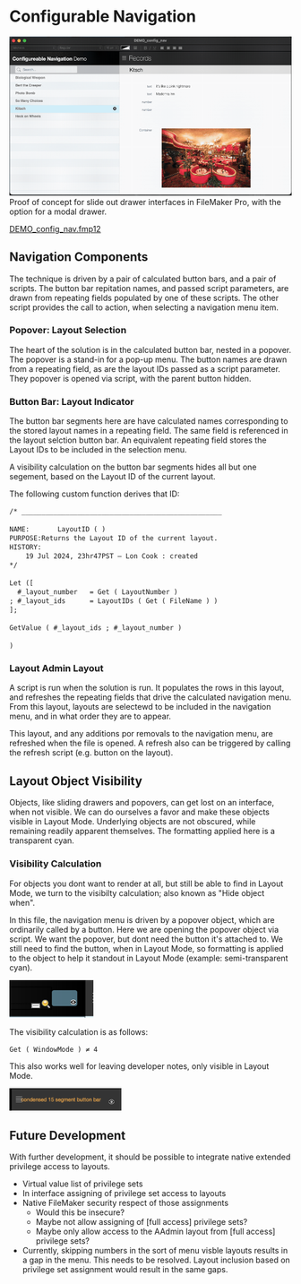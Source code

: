 # Configurable Navigation

![](./screens/DEMO_config_nav.gif)
Proof of concept for slide out drawer interfaces in FileMaker Pro, with the option for a modal drawer.

[DEMO_config_nav.fmp12](DEMO_config_nav.fmp12)


## Navigation Components
The technique is driven by a pair of calculated button bars, and a pair of scripts. The button bar repitation names, and passed script parameters, are drawn from repeating fields populated by one of these scripts. The other script provides the call to action, when selecting a navigation menu item.

### Popover: Layout Selection
The heart of the solution is in the calculated button bar, nested in a popover. The popover is a stand-in for a pop-up menu. The button names are drawn from a repeating field, as are the layout IDs passed as a script parameter. They popover is opened via script, with the parent button hidden.

### Button Bar: Layout Indicator
The button bar segments here are have calculated names corresponding to the stored layout names in a repeating field. The same field is referenced in the layout selction button bar. An equivalent repeating field stores the Layout IDs to be included in the selection menu.

A visibility calculation on the button bar segments hides all but one segement, based on the Layout ID of the current layout.

The following custom function derives that ID:

    /* __________________________________________________

    NAME:	    LayoutID ( )
    PURPOSE:Returns the Layout ID of the current layout.
    HISTORY:
	    19 Jul 2024, 23hr47PST — Lon Cook : created
    */

    Let ([
	  #_layout_number	= Get ( LayoutNumber )
	; #_layout_ids		= LayoutIDs ( Get ( FileName ) )
	];

    GetValue ( #_layout_ids ; #_layout_number )

    )

### Layout Admin Layout
A script is run when the solution is run. It populates the rows in this layout, and refreshes the repeating fields that drive the calculated navigation menu. From this layout, layouts are selectewd to be included in the navigation menu, and in what order they are to appear.

This layout, and any additions por removals to the navigation menu, are refreshed when the file is opened. A refresh also can be triggered by calling the refresh script (e.g. button on the layout).

## Layout Object Visibility
Objects, like sliding drawers and popovers, can get lost on an interface, when not visible. We can do ourselves a favor and make these objects visible in Layout Mode. Underlying objects are not obscured, while remaining readily apparent themselves. The formatting applied here is a transparent cyan.

### Visibility Calculation
For objects you dont want to render at all, but still be able to find in Layout Mode, we turn to the visibilty calculation; also known as "Hide object when".

In this file, the navigation menu is driven by a popover object, which are ordinarily called by a button. Here we are opening the popover object via script. We want the popover, but dont need the button it's attached to. We still need to find the button, when in Layout Mode, so formatting is applied to the object to help it standout in Layout Mode (example: semi-transparent cyan).

<img src="./screens/visibility_calculation.png" width="150">

The visibility calculation is as follows:

    Get ( WindowMode ) ≠ 4

This also works well for leaving developer notes, only visible in Layout Mode.

<img src="./screens/layout_notes.png" width="200">


## Future Development
With further development, it should be possible to integrate native extended privilege access to layouts.

* Virtual value list of privilege sets
* In interface assigning of privilege set access to layouts
* Native FileMaker security respect of those assignments
    - Would this be insecure?
    - Maybe not allow assigning of [full access] privilege sets?
    - Maybe only allow access to the AAdmin layout from [full access] privilege sets?
* Currently, skipping numbers in the sort of menu visble layouts results in a gap in the menu. This needs to be resolved. Layout inclusion based on privilege set assignment would result in the same gaps.